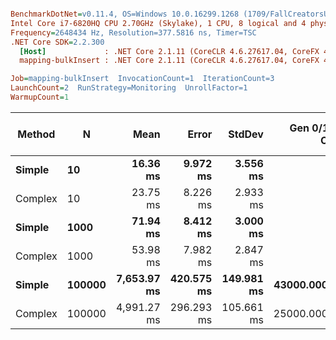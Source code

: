 ``` ini

BenchmarkDotNet=v0.11.4, OS=Windows 10.0.16299.1268 (1709/FallCreatorsUpdate/Redstone3)
Intel Core i7-6820HQ CPU 2.70GHz (Skylake), 1 CPU, 8 logical and 4 physical cores
Frequency=2648434 Hz, Resolution=377.5816 ns, Timer=TSC
.NET Core SDK=2.2.300
  [Host]             : .NET Core 2.1.11 (CoreCLR 4.6.27617.04, CoreFX 4.6.27617.02), 64bit RyuJIT  [AttachedDebugger]
  mapping-bulkInsert : .NET Core 2.1.11 (CoreCLR 4.6.27617.04, CoreFX 4.6.27617.02), 64bit RyuJIT

Job=mapping-bulkInsert  InvocationCount=1  IterationCount=3  
LaunchCount=2  RunStrategy=Monitoring  UnrollFactor=1  
WarmupCount=1  

```
|  Method |      N |        Mean |      Error |     StdDev | Gen 0/1k Op | Gen 1/1k Op | Gen 2/1k Op | Allocated Memory/Op |
|-------- |------- |------------:|-----------:|-----------:|------------:|------------:|------------:|--------------------:|
|  **Simple** |     **10** |    **16.36 ms** |   **9.972 ms** |   **3.556 ms** |           **-** |           **-** |           **-** |            **22.23 KB** |
| Complex |     10 |    23.75 ms |   8.226 ms |   2.933 ms |           - |           - |           - |            29.55 KB |
|  **Simple** |   **1000** |    **71.94 ms** |   **8.412 ms** |   **3.000 ms** |           **-** |           **-** |           **-** |          **1776.24 KB** |
| Complex |   1000 |    53.98 ms |   7.982 ms |   2.847 ms |           - |           - |           - |          1065.96 KB |
|  **Simple** | **100000** | **7,653.97 ms** | **420.575 ms** | **149.981 ms** |  **43000.0000** |           **-** |           **-** |         **179796.8 KB** |
| Complex | 100000 | 4,991.27 ms | 296.293 ms | 105.661 ms |  25000.0000 |           - |           - |        104882.36 KB |

